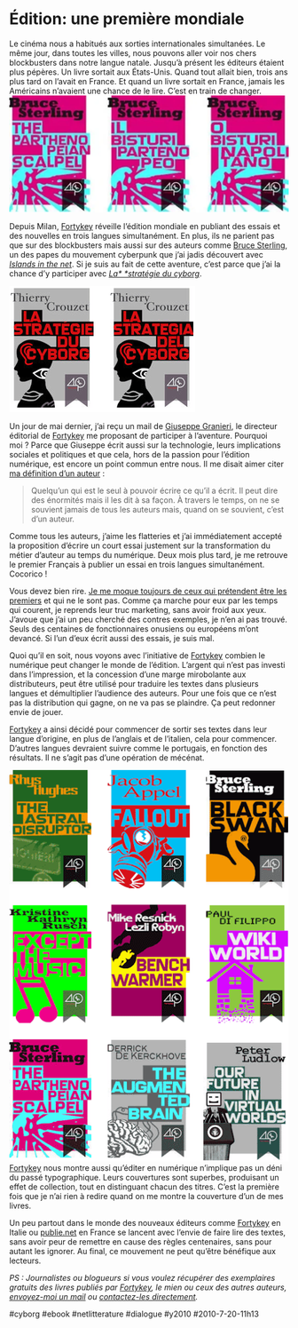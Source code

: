 # Édition: une première mondiale

Le cinéma nous a habitués aux sorties internationales simultanées. Le même jour, dans toutes les villes, nous pouvons aller voir nos chers blockbusters dans notre langue natale. Jusqu’à présent les éditeurs étaient plus pépères. Un livre sortait aux États-Unis. Quand tout allait bien, trois ans plus tard on l’avait en France. Et quand un livre sortait en France, jamais les Américains n’avaient une chance de le lire. C’est en train de changer.
![](_i/sterling.webp)

Depuis Milan, [Fortykey](http://www.40kbooks.com) réveille l’édition mondiale en publiant des essais et des nouvelles en trois langues simultanément. En plus, ils ne parient pas que sur des blockbusters mais aussi sur des auteurs comme [Bruce Sterling](http://www.40kbooks.com/blog/?p=1), un des papes du mouvement cyberpunk que j’ai jadis découvert avec [*Islands in the net*](http://en.wikipedia.org/wiki/Islands_in_the_Net). Si je suis au fait de cette aventure, c’est parce que j’ai la chance d’y participer avec *[La* *stratégie du cyborg](../../page/la-strategie-du-cyborg)*.

![](_i/strategia.png)

Un jour de mai dernier, j’ai reçu un mail de [Giuseppe Granieri](http://www.ibs.it/libri/granieri+giuseppe/libri+di+giuseppe+granieri.html), le directeur éditorial de [Fortykey](http://www.40kbooks.com) me proposant de participer à l’aventure. Pourquoi moi ? Parce que Giuseppe écrit aussi sur la technologie, leurs implications sociales et politiques et que cela, hors de la passion pour l’édition numérique, est encore un point commun entre nous. Il me disait aimer citer [ma définition d’un auteur](../1/blogueur-gagne-journaliste.md) :

> Quelqu’un qui est le seul à pouvoir écrire ce qu’il a écrit. Il peut dire des énormités mais il les dit à sa façon. À travers le temps, on ne se souvient jamais de tous les auteurs mais, quand on se souvient, c’est d’un auteur.

Comme tous les auteurs, j’aime les flatteries et j’ai immédiatement accepté la proposition d’écrire un court essai justement sur la transformation du métier d’auteur au temps du numérique. Deux mois plus tard, je me retrouve le premier Français à publier un essai en trois langues simultanément. Cocorico !

Vous devez bien rire. [Je me moque toujours de ceux qui prétendent être les premiers](quand-imposture-paye.md) et qui ne le sont pas. Comme ça marche pour eux par les temps qui courent, je reprends leur truc marketing, sans avoir froid aux yeux. J’avoue que j’ai un peu cherché des contres exemples, je n’en ai pas trouvé. Seuls des centaines de fonctionnaires onusiens ou européens m’ont devancé. Si l’un d’eux écrit aussi des essais, je suis mal.

Quoi qu’il en soit, nous voyons avec l’initiative de [Fortykey](http://www.40kbooks.com) combien le numérique peut changer le monde de l’édition. L’argent qui n’est pas investi dans l’impression, et la concession d’une marge mirobolante aux distributeurs, peut être utilisé pour traduire les textes dans plusieurs langues et démultiplier l’audience des auteurs. Pour une fois que ce n’est pas la distribution qui gagne, on ne va pas se plaindre. Ça peut redonner envie de jouer.

[Fortykey](http://www.40kbooks.com) a ainsi décidé pour commencer de sortir ses textes dans leur langue d’origine, en plus de l’anglais et de l’italien, cela pour commencer. D’autres langues devraient suivre comme le portugais, en fonction des résultats. Il ne s’agit pas d’une opération de mécénat.

[![](_i/covers.png)](http://www.40kbooks.com/blog/)
[Fortykey](http://www.40kbooks.com) nous montre aussi qu’éditer en numérique n’implique pas un déni du passé typographique. Leurs couvertures sont superbes, produisant un effet de collection, tout en distinguant chacun des titres. C’est la première fois que je n’ai rien à redire quand on me montre la couverture d’un de mes livres.

Un peu partout dans le monde des nouveaux éditeurs comme [Fortykey](http://www.40kbooks.com) en Italie ou [publie.net](http://publie.net) en France se lancent avec l’envie de faire lire des textes, sans avoir peur de remettre en cause des règles centenaires, sans pour autant les ignorer. Au final, ce mouvement ne peut qu’être bénéfique aux lecteurs.

*PS : Journalistes ou blogueurs si vous voulez récupérer des exemplaires gratuits des livres publiés par [Fortykey](http://www.40kbooks.com), le mien ou ceux des autres auteurs, [envoyez-moi un mail](http://blog.tcrouzet.com/informations/#mail) ou [contactez-les directement](http://www.40kbooks.com/blog/?page_id=950).*

#cyborg #ebook #netlitterature #dialogue #y2010 #2010-7-20-11h13
